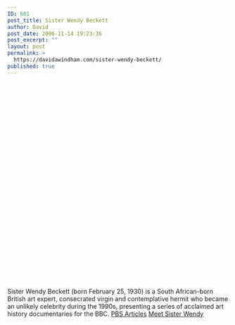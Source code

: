 ```yaml
---
ID: 601
post_title: Sister Wendy Beckett
author: David
post_date: 2006-11-14 19:23:36
post_excerpt: ""
layout: post
permalink: >
  https://davidawindham.com/sister-wendy-beckett/
published: true
---
```

<object width="625" height="465"><param name="movie" value="http://www.youtube.com/v/8pJsyXM0uVI&rel=1"></param><param name="wmode" value="transparent"></param><embed src="http://www.youtube.com/v/8pJsyXM0uVI&rel=1" type="application/x-shockwave-flash" wmode="transparent" width="625" height="465"></embed></object>
Sister Wendy Beckett (born February 25, 1930) is a South African-born British art expert, consecrated virgin and contemplative hermit who became an unlikely celebrity during the 1990s, presenting a series of acclaimed art history documentaries for the BBC.
<a href="http://www.pbs.org/wgbh/sisterwendy/works/index.html">PBS Articles</a>
<a href="http://www.pbs.org/wgbh/sisterwendy/meet/index.html">Meet Sister Wendy</a>